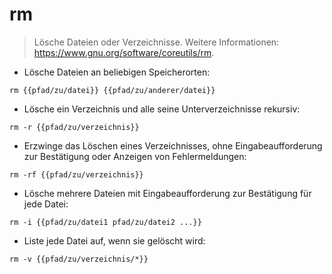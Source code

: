 # rm

> Lösche Dateien oder Verzeichnisse.
> Weitere Informationen: <https://www.gnu.org/software/coreutils/rm>.

- Lösche Dateien an beliebigen Speicherorten:

`rm {{pfad/zu/datei}} {{pfad/zu/anderer/datei}}`

- Lösche ein Verzeichnis und alle seine Unterverzeichnisse rekursiv:

`rm -r {{pfad/zu/verzeichnis}}`

- Erzwinge das Löschen eines Verzeichnisses, ohne Eingabeaufforderung zur Bestätigung oder Anzeigen von Fehlermeldungen:

`rm -rf {{pfad/zu/verzeichnis}}`

- Lösche mehrere Dateien mit Eingabeaufforderung zur Bestätigung für jede Datei:

`rm -i {{pfad/zu/datei1 pfad/zu/datei2 ...}}`

- Liste jede Datei auf, wenn sie gelöscht wird:

`rm -v {{pfad/zu/verzeichnis/*}}`
